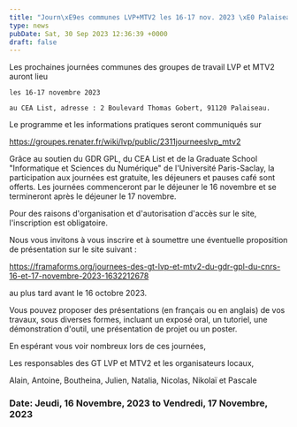 ```yaml
---
title: "Journ\xE9es communes LVP+MTV2 les 16-17 nov. 2023 \xE0 Palaiseau"
type: news
pubDate: Sat, 30 Sep 2023 12:36:39 +0000
draft: false
---
```


Les prochaines journées communes des groupes de travail LVP et MTV2 auront lieu

    les 16-17 novembre 2023

    au CEA List, adresse : 2 Boulevard Thomas Gobert, 91120 Palaiseau.

Le programme et les informations pratiques seront communiqués sur

<https://groupes.renater.fr/wiki/lvp/public/2311journeeslvp_mtv2>

Grâce au soutien du GDR GPL, du CEA List et de la Graduate School "Informatique et Sciences du Numérique" de l'Université Paris-Saclay, la participation aux journées est gratuite, les déjeuners et pauses café sont offerts. Les journées commenceront par le déjeuner le 16 novembre et se termineront après le déjeuner le 17 novembre.

Pour des raisons d'organisation et d'autorisation d'accès sur le site, l'inscription est obligatoire. 

Nous vous invitons à vous inscrire et à soumettre une éventuelle proposition de présentation sur le site suivant :

<https://framaforms.org/journees-des-gt-lvp-et-mtv2-du-gdr-gpl-du-cnrs-16-et-17-novembre-2023-1632212678>

au plus tard avant le 16 octobre 2023. 

Vous pouvez proposer des présentations (en français ou en anglais) de vos travaux, sous diverses formes, incluant un exposé oral, un tutoriel, une démonstration d'outil, une présentation de projet ou un poster.

En espérant vous voir nombreux lors de ces journées,

Les responsables des GT LVP et MTV2 et les organisateurs locaux,

Alain, Antoine, Boutheina, Julien, Natalia, Nicolas, Nikolaï et Pascale

### Date: Jeudi, 16 Novembre, 2023 to Vendredi, 17 Novembre, 2023
